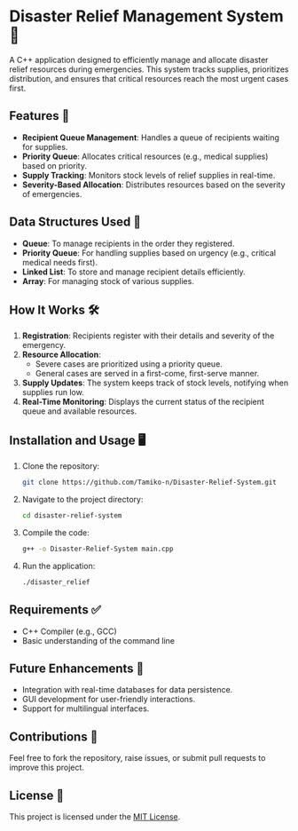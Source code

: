 # Disaster Relief Management System 🌟  
A C++ application designed to efficiently manage and allocate disaster relief resources during emergencies. This system tracks supplies, prioritizes distribution, and ensures that critical resources reach the most urgent cases first.  

## Features 🚀  
- **Recipient Queue Management**: Handles a queue of recipients waiting for supplies.  
- **Priority Queue**: Allocates critical resources (e.g., medical supplies) based on priority.  
- **Supply Tracking**: Monitors stock levels of relief supplies in real-time.  
- **Severity-Based Allocation**: Distributes resources based on the severity of emergencies.  

## Data Structures Used 📂  
- **Queue**: To manage recipients in the order they registered.  
- **Priority Queue**: For handling supplies based on urgency (e.g., critical medical needs first).  
- **Linked List**: To store and manage recipient details efficiently.  
- **Array**: For managing stock of various supplies.  

## How It Works 🛠️  
1. **Registration**: Recipients register with their details and severity of the emergency.  
2. **Resource Allocation**:  
   - Severe cases are prioritized using a priority queue.  
   - General cases are served in a first-come, first-serve manner.  
3. **Supply Updates**: The system keeps track of stock levels, notifying when supplies run low.  
4. **Real-Time Monitoring**: Displays the current status of the recipient queue and available resources.  

## Installation and Usage 🖥️  
1. Clone the repository:  
   ```bash  
   git clone https://github.com/Tamiko-n/Disaster-Relief-System.git  
   ```  
2. Navigate to the project directory:  
   ```bash  
   cd disaster-relief-system  
   ```  
3. Compile the code:  
   ```bash  
   g++ -o Disaster-Relief-System main.cpp  
   ```  
4. Run the application:  
   ```bash  
   ./disaster_relief  
   ```  

## Requirements ✅  
- C++ Compiler (e.g., GCC)  
- Basic understanding of the command line  

## Future Enhancements 🌟  
- Integration with real-time databases for data persistence.  
- GUI development for user-friendly interactions.  
- Support for multilingual interfaces.  

## Contributions 🤝  
Feel free to fork the repository, raise issues, or submit pull requests to improve this project.  

## License 📜  
This project is licensed under the [MIT License](LICENSE).  
